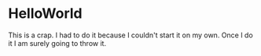# HelloWorld
This is a crap. I had to do it because I couldn't start it on my own. Once I do it I am surely going to throw it. 
